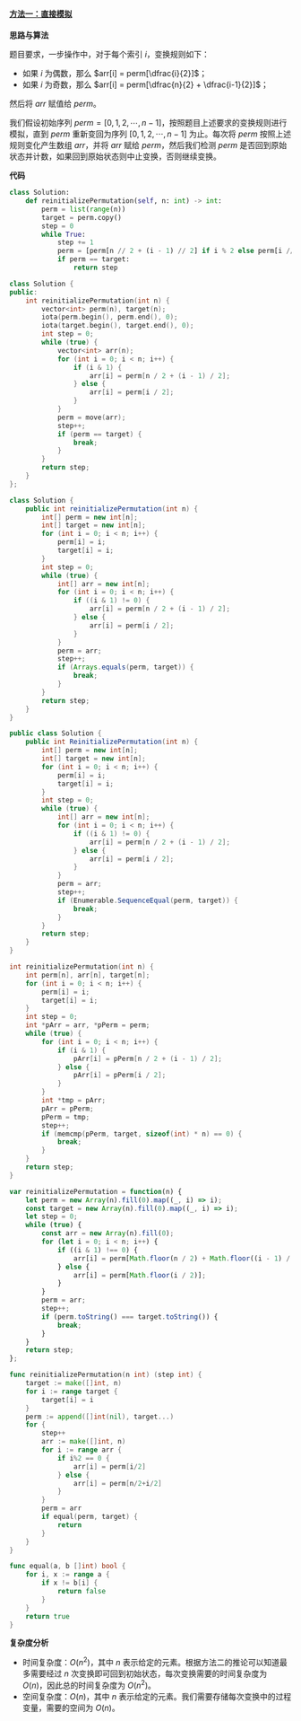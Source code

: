 ﻿#### [方法一：直接模拟](https://leetcode.cn/problems/minimum-number-of-operations-to-reinitialize-a-permutation/solutions/2051628/huan-yuan-pai-lie-de-zui-shao-cao-zuo-bu-d9cn/)

**思路与算法**

题目要求，一步操作中，对于每个索引 $i$，变换规则如下：

-   如果 $i$ 为偶数，那么 $arr[i] = perm[\dfrac{i}{2}]$；
-   如果 $i$ 为奇数，那么 $arr[i] = perm[\dfrac{n}{2} + \dfrac{i-1}{2}]$；

然后将 $arr$ 赋值给 $perm$。

我们假设初始序列 $perm = [0,1,2,\cdots,n-1]$，按照题目上述要求的变换规则进行模拟，直到 $perm$ 重新变回为序列 $[0,1,2,\cdots,n-1]$ 为止。每次将 $perm$ 按照上述规则变化产生数组 $arr$，并将 $arr$ 赋给 $perm$，然后我们检测 $perm$ 是否回到原始状态并计数，如果回到原始状态则中止变换，否则继续变换。

**代码**

```python
class Solution:
    def reinitializePermutation(self, n: int) -> int:
        perm = list(range(n))
        target = perm.copy()
        step = 0
        while True:
            step += 1
            perm = [perm[n // 2 + (i - 1) // 2] if i % 2 else perm[i // 2] for i in range(n)]
            if perm == target:
                return step
```

```cpp
class Solution {
public:
    int reinitializePermutation(int n) {
        vector<int> perm(n), target(n);
        iota(perm.begin(), perm.end(), 0);
        iota(target.begin(), target.end(), 0);
        int step = 0;
        while (true) {
            vector<int> arr(n);
            for (int i = 0; i < n; i++) {
                if (i & 1) {
                    arr[i] = perm[n / 2 + (i - 1) / 2];
                } else {
                    arr[i] = perm[i / 2];
                }
            }
            perm = move(arr);
            step++;
            if (perm == target) {
                break;
            }
        }
        return step;
    }
};
```

```java
class Solution {
    public int reinitializePermutation(int n) {
        int[] perm = new int[n];
        int[] target = new int[n];
        for (int i = 0; i < n; i++) {
            perm[i] = i;
            target[i] = i;
        }
        int step = 0;
        while (true) {
            int[] arr = new int[n];
            for (int i = 0; i < n; i++) {
                if ((i & 1) != 0) {
                    arr[i] = perm[n / 2 + (i - 1) / 2];
                } else {
                    arr[i] = perm[i / 2];
                }
            }
            perm = arr;
            step++;
            if (Arrays.equals(perm, target)) {
                break;
            }
        }
        return step;
    }
}
```

```csharp
public class Solution {
    public int ReinitializePermutation(int n) {
        int[] perm = new int[n];
        int[] target = new int[n];
        for (int i = 0; i < n; i++) {
            perm[i] = i;
            target[i] = i;
        }
        int step = 0;
        while (true) {
            int[] arr = new int[n];
            for (int i = 0; i < n; i++) {
                if ((i & 1) != 0) {
                    arr[i] = perm[n / 2 + (i - 1) / 2];
                } else {
                    arr[i] = perm[i / 2];
                }
            }
            perm = arr;
            step++;
            if (Enumerable.SequenceEqual(perm, target)) {
                break;
            }
        }
        return step;
    }
}
```

```c
int reinitializePermutation(int n) {
    int perm[n], arr[n], target[n];
    for (int i = 0; i < n; i++) {
        perm[i] = i;
        target[i] = i;
    }
    int step = 0;
    int *pArr = arr, *pPerm = perm;
    while (true) {
        for (int i = 0; i < n; i++) {
            if (i & 1) {
                pArr[i] = pPerm[n / 2 + (i - 1) / 2];
            } else {
                pArr[i] = pPerm[i / 2];
            }
        }
        int *tmp = pArr;
        pArr = pPerm;
        pPerm = tmp;
        step++;
        if (memcmp(pPerm, target, sizeof(int) * n) == 0) {
            break;
        }
    }
    return step;
}
```

```javascript
var reinitializePermutation = function(n) {
    let perm = new Array(n).fill(0).map((_, i) => i);
    const target = new Array(n).fill(0).map((_, i) => i);
    let step = 0;
    while (true) {
        const arr = new Array(n).fill(0);
        for (let i = 0; i < n; i++) {
            if ((i & 1) !== 0) {
                arr[i] = perm[Math.floor(n / 2) + Math.floor((i - 1) / 2)];
            } else {
                arr[i] = perm[Math.floor(i / 2)];
            }
        }
        perm = arr;
        step++;
        if (perm.toString() === target.toString()) {
            break;
        }
    }
    return step;
};
```

```go
func reinitializePermutation(n int) (step int) {
    target := make([]int, n)
    for i := range target {
        target[i] = i
    }
    perm := append([]int(nil), target...)
    for {
        step++
        arr := make([]int, n)
        for i := range arr {
            if i%2 == 0 {
                arr[i] = perm[i/2]
            } else {
                arr[i] = perm[n/2+i/2]
            }
        }
        perm = arr
        if equal(perm, target) {
            return
        }
    }
}

func equal(a, b []int) bool {
    for i, x := range a {
        if x != b[i] {
            return false
        }
    }
    return true
}
```

**复杂度分析**

-   时间复杂度：$O(n^2)$，其中 $n$ 表示给定的元素。根据方法二的推论可以知道最多需要经过 $n$ 次变换即可回到初始状态，每次变换需要的时间复杂度为 $O(n)$，因此总的时间复杂度为 $O(n^2)$。
-   空间复杂度：$O(n)$，其中 $n$ 表示给定的元素。我们需要存储每次变换中的过程变量，需要的空间为 $O(n)$。

